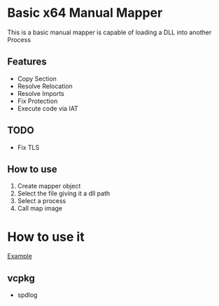 # Basic x64 Manual Mapper
This is a basic manual mapper is capable of loading a DLL into another Process

## Features
- Copy Section
- Resolve Relocation
- Resolve Imports
- Fix Protection
- Execute code via IAT


## TODO
- Fix TLS

## How to use
1. Create mapper object
2. Select the file giving it a dll path
3. Select a process 
4. Call map image

# How to use it
[Example](https://github.com/AdamFilet/ManualMapper/blob/main/entry.cpp)


## vcpkg
- spdlog
